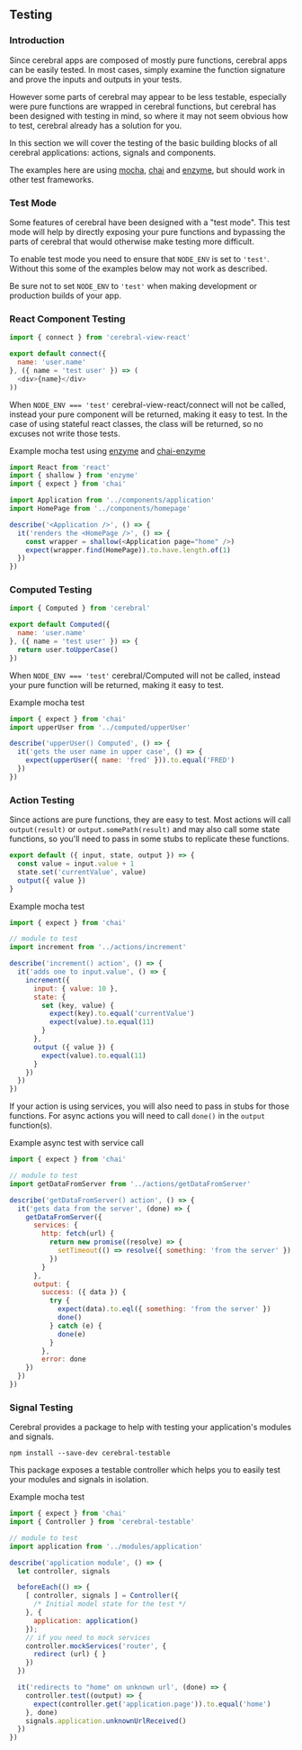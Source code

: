 ## Testing

### Introduction

Since cerebral apps are composed of mostly pure functions, cerebral apps can be easily tested. In most cases, simply examine the function signature and prove the inputs and outputs in your tests.

However some parts of cerebral may appear to be less testable, especially were pure functions are wrapped in cerebral functions, but cerebral has been designed with testing in mind, so where it may not seem obvious how to test, cerebral already has a solution for you.

In this section we will cover the testing of the basic building blocks of all cerebral applications: actions, signals and components.

The examples here are using [mocha](https://mochajs.org/), [chai](http://chaijs.com/) and [enzyme](http://airbnb.io/enzyme/), but should work in other test frameworks.

### Test Mode

Some features of cerebral have been designed with a "test mode". This test mode will help by directly exposing your pure functions and bypassing the parts of cerebral that would otherwise make testing more difficult.

To enable test mode you need to ensure that `NODE_ENV` is set to `'test'`. Without this some of the examples below may not work as described.

Be sure not to set `NODE_ENV` to `'test'` when making development or production builds of your app.

### React Component Testing

```js
import { connect } from 'cerebral-view-react'

export default connect({
  name: 'user.name'
}, ({ name = 'test user' }) => (
  <div>{name}</div>
))
```

When `NODE_ENV === 'test'` cerebral-view-react/connect will not be called, instead your pure component will be returned, making it easy to test. In the case of using stateful react classes, the class will be returned, so no excuses not write those tests.

Example mocha test using [enzyme](http://airbnb.io/enzyme/) and [chai-enzyme](https://github.com/producthunt/chai-enzyme)
```js
import React from 'react'
import { shallow } from 'enzyme'
import { expect } from 'chai'

import Application from '../components/application'
import HomePage from '../components/homepage'

describe('<Application />', () => {
  it('renders the <HomePage />', () => {
    const wrapper = shallow(<Application page="home" />)
    expect(wrapper.find(HomePage)).to.have.length.of(1)
  })
})
```

### Computed Testing

```js
import { Computed } from 'cerebral'

export default Computed({
  name: 'user.name'
}, ({ name = 'test user' }) => {
  return user.toUpperCase()
})
```

When `NODE_ENV === 'test'` cerebral/Computed will not be called, instead your pure function will be returned, making it easy to test.

Example mocha test
```js
import { expect } from 'chai'
import upperUser from '../computed/upperUser'

describe('upperUser() Computed', () => {
  it('gets the user name in upper case', () => {
    expect(upperUser({ name: 'fred' })).to.equal('FRED')
  })
})
```

### Action Testing

Since actions are pure functions, they are easy to test. Most actions will call `output(result)` or `output.somePath(result)` and may also call some state functions, so you'll need to pass in some stubs to replicate these functions.

```js
export default ({ input, state, output }) => {
  const value = input.value + 1
  state.set('currentValue', value)
  output({ value })
}
```

Example mocha test
```js
import { expect } from 'chai'

// module to test
import increment from '../actions/increment'

describe('increment() action', () => {
  it('adds one to input.value', () => {
    increment({
      input: { value: 10 },
      state: {
        set (key, value) {
          expect(key).to.equal('currentValue')
          expect(value).to.equal(11)
        }
      },
      output ({ value }) {
        expect(value).to.equal(11)
      }
    })
  })
})
```

If your action is using services, you will also need to pass in stubs for those functions. For async actions you will need to call `done()` in the `output` function(s).

Example async test with service call
```js
import { expect } from 'chai'

// module to test
import getDataFromServer from '../actions/getDataFromServer'

describe('getDataFromServer() action', () => {
  it('gets data from the server', (done) => {
    getDataFromServer({
      services: {
        http: fetch(url) {
          return new promise((resolve) => {
            setTimeout(() => resolve({ something: 'from the server' }), 100)
          })
        }
      },
      output: {
        success: ({ data }) {
          try {
            expect(data).to.eql({ something: 'from the server' })
            done()
          } catch (e) {
            done(e)
          }
        },
        error: done
    })
  })
})
```

### Signal Testing

Cerebral provides a package to help with testing your application's modules and signals.

```
npm install --save-dev cerebral-testable
```

This package exposes a testable controller which helps you to easily test your modules and signals in isolation.

Example mocha test
```js
import { expect } from 'chai'
import { Controller } from 'cerebral-testable'

// module to test
import application from '../modules/application'

describe('application module', () => {
  let controller, signals

  beforeEach(() => {
    [ controller, signals ] = Controller({
      /* Initial model state for the test */
    }, {
      application: application()
    });
    // if you need to mock services
    controller.mockServices('router', {
      redirect (url) { }
    })
  })

  it('redirects to "home" on unknown url', (done) => {
    controller.test((output) => {
      expect(controller.get('application.page')).to.equal('home')
    }, done)
    signals.application.unknownUrlReceived()
  })
})
```

